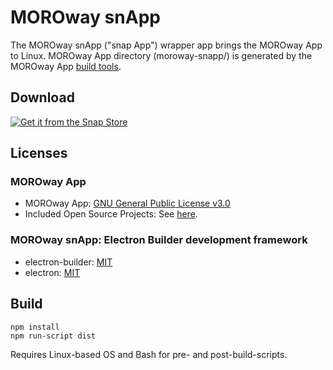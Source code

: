 # MOROway snApp

The MOROway snApp ("snap App") wrapper app brings the MOROway App to Linux. MOROway App directory (moroway-snapp/) is generated by the MOROway App [build tools](https://github.com/MOROway/moroway-app-dev).

## Download

[![Get it from the Snap Store](https://snapcraft.io/static/images/badges/en/snap-store-black.svg)](https://snapcraft.io/moroway-app)

## Licenses

### MOROway App

* MOROway App: [GNU General Public License v3.0](https://github.com/MOROway/moroway-app-dev/blob/main/LICENSE.txt)
* Included Open Source Projects: See [here](./moroway-snapp/src/lib/README.md).

### MOROway snApp: Electron Builder development framework

* electron-builder: [MIT](https://github.com/electron-userland/electron-builder/blob/master/LICENSE)
* electron: [MIT](https://github.com/electron/electron/blob/main/LICENSE)

## Build

```
npm install
npm run-script dist
```

Requires Linux-based OS and Bash for pre- and post-build-scripts.
